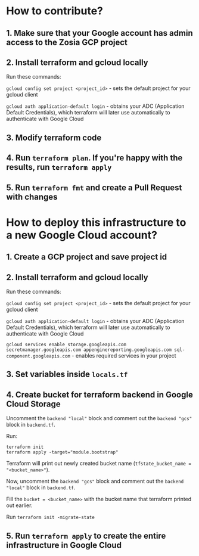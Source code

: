 # How to contribute?

## 1. Make sure that your Google account has admin access to the Zosia GCP project

## 2. Install terraform and gcloud locally

Run these commands:

`gcloud config set project <project_id>` - sets the default project for your gcloud client

`gcloud auth application-default login` - obtains your ADC (Application Default Credentials), which terraform will later use automatically to authenticate with Google Cloud

## 3. Modify terraform code

## 4. Run `terraform plan`. If you're happy with the results, run `terraform apply`

## 5. Run `terraform fmt` and create a Pull Request with changes

# How to deploy this infrastructure to a new Google Cloud account?

## 1. Create a GCP project and save project id

## 2. Install terraform and gcloud locally

Run these commands:

`gcloud config set project <project_id>` - sets the default project for your gcloud client

`gcloud auth application-default login` - obtains your ADC (Application Default Credentials), which terraform will later use automatically to authenticate with Google Cloud

`gcloud services enable storage.googleapis.com secretmanager.googleapis.com appenginereporting.googleapis.com sql-component.googleapis.com` - enables required services in your project

## 3. Set variables inside `locals.tf`

## 4. Create bucket for terraform backend in Google Cloud Storage 

Uncomment the `backend "local"` block and comment out the `backend "gcs"` block in `backend.tf`.

Run: 
```
terraform init
terraform apply -target="module.bootstrap"
```

Terraform will print out newly created bucket name (`tfstate_bucket_name = "<bucket_name>"`).

Now, uncomment the `backend "gcs"` block and comment out the `backend "local"` block in `backend.tf`.

Fill the `bucket = <bucket_name>` with the bucket name that terraform printed out earlier.

Run `terraform init -migrate-state`

## 5. Run `terraform apply` to create the entire infrastructure in Google Cloud

